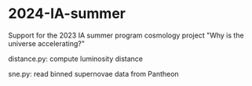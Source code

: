 # 2024-IA-summer
Support for the 2023 IA summer program cosmology project "Why is the universe accelerating?"

distance.py: compute luminosity distance

sne.py: read binned supernovae data from Pantheon


